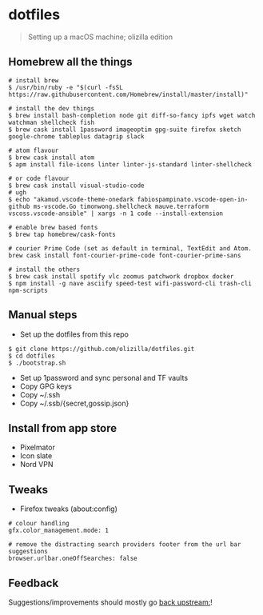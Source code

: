 # dotfiles

> Setting up a macOS machine; olizilla edition

## Homebrew all the things

```console
# install brew
$ /usr/bin/ruby -e "$(curl -fsSL https://raw.githubusercontent.com/Homebrew/install/master/install)"

# install the dev things
$ brew install bash-completion node git diff-so-fancy ipfs wget watch watchman shellcheck fish
$ brew cask install 1password imageoptim gpg-suite firefox sketch google-chrome tableplus datagrip slack

# atom flavour
$ brew cask install atom
$ apm install file-icons linter linter-js-standard linter-shellcheck

# or code flavour
$ brew cask install visual-studio-code
# ugh
$ echo "akamud.vscode-theme-onedark fabiospampinato.vscode-open-in-github ms-vscode.Go timonwong.shellcheck mauve.terraform vscoss.vscode-ansible" | xargs -n 1 code --install-extension

# enable brew based fonts
$ brew tap homebrew/cask-fonts

# courier Prime Code (set as default in terminal, TextEdit and Atom.
brew cask install font-courier-prime-code font-courier-prime-sans

# install the others
$ brew cask install spotify vlc zoomus patchwork dropbox docker
$ npm install -g nave asciify speed-test wifi-password-cli trash-cli npm-scripts
```

## Manual steps

- Set up the dotfiles from this repo

```console
$ git clone https://github.com/olizilla/dotfiles.git
$ cd dotfiles
$ ./bootstrap.sh
```

- Set up 1password and sync personal and TF vaults
- Copy GPG keys
- Copy ~/.ssh
- Copy ~/.ssb/{secret,gossip.json}

## Install from app store

- Pixelmator
- Icon slate
- Nord VPN

## Tweaks

- Firefox tweaks (about:config)

```
# colour handling
gfx.color_management.mode: 1

# remove the distracting search providers footer from the url bar suggestions
browser.urlbar.oneOffSearches: false
```

## Feedback

Suggestions/improvements should mostly go [back upstream:](https://github.com/mathiasbynens/dotfiles/issues)!
